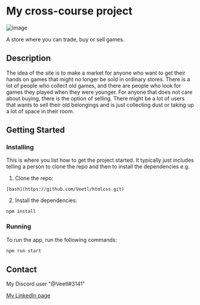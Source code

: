 # My cross-course project

![image](https://user-images.githubusercontent.com/52622303/164316813-4b12d99f-aeb7-4069-85cf-e72b3a50ac99.png)

A store where you can trade, buy or sell games.   

## Description

The idea of the site is to make a market for anyone who want to get their hands on games that might no longer be sold in ordinary stores. There is a lot of people who collect old games, and there are people who look for games they played when they were younger. 
For anyone that does not care about buying, there is the option of selling. There might be a lot of users that wants to sell their old belongings and is just collecting dust or taking up a lot of space in their room. 


## Getting Started

### Installing

This is where you list how to get the project started. It typically just includes telling a person to clone the repo and then to install the dependencies e.g.

1. Clone the repo:

```[bash](https://github.com/Veetl/htmlcss.git)```

2. Install the dependencies:

```
npm install
```

### Running

To run the app, run the following commands:

```bash
npm run start
```

## Contact


My Discord user "@Veetl#3141"

[My LinkedIn page]([www.linkedin.com](https://www.linkedin.com/in/vetle-skadberg-17a579209/))


